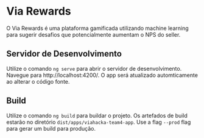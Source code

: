 # Via Rewards

O Via Rewards é uma plataforma gamificada utilizando machine learning para sugerir desafios que potencialmente aumentam o NPS do seller.

## Servidor de Desenvolvimento

Utilize o comando `ng serve` para abrir o servidor de desenvolvimento. Navegue para http://localhost:4200/. O app será atualizado automticamente ao alterar o código fonte.

## Build

Utilize o comando `ng build` para buildar o projeto. Os artefados de build estarão no diretório `dist/apps/viahacka-team4-app`. Use a flag `--prod` flag para gerar um build para produção.
